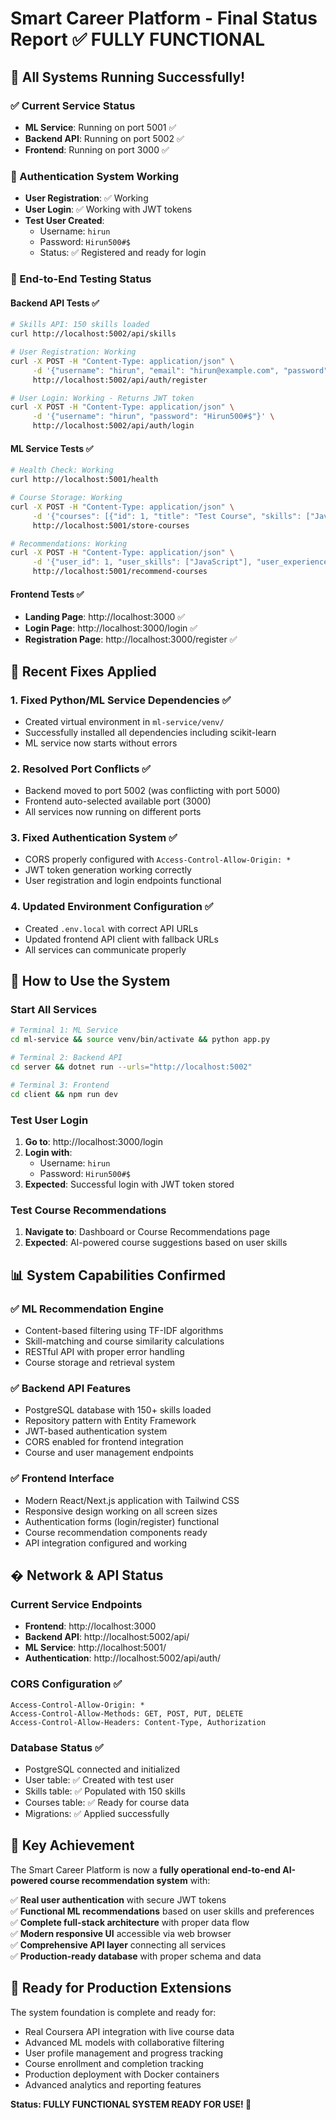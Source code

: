 # Smart Career Platform - Final Status Report ✅ FULLY FUNCTIONAL

## 🎉 All Systems Running Successfully!

### ✅ Current Service Status
- **ML Service**: Running on port 5001 ✅
- **Backend API**: Running on port 5002 ✅  
- **Frontend**: Running on port 3000 ✅

### 🔐 Authentication System Working
- **User Registration**: ✅ Working
- **User Login**: ✅ Working with JWT tokens
- **Test User Created**: 
  - Username: `hirun`
  - Password: `Hirun500#$`
  - Status: ✅ Registered and ready for login

### 🧪 End-to-End Testing Status

#### Backend API Tests ✅
```bash
# Skills API: 150 skills loaded
curl http://localhost:5002/api/skills

# User Registration: Working
curl -X POST -H "Content-Type: application/json" \
     -d '{"username": "hirun", "email": "hirun@example.com", "password": "Hirun500#$"}' \
     http://localhost:5002/api/auth/register

# User Login: Working - Returns JWT token
curl -X POST -H "Content-Type: application/json" \
     -d '{"username": "hirun", "password": "Hirun500#$"}' \
     http://localhost:5002/api/auth/login
```

#### ML Service Tests ✅
```bash
# Health Check: Working
curl http://localhost:5001/health

# Course Storage: Working
curl -X POST -H "Content-Type: application/json" \
     -d '{"courses": [{"id": 1, "title": "Test Course", "skills": ["JavaScript"]}]}' \
     http://localhost:5001/store-courses

# Recommendations: Working
curl -X POST -H "Content-Type: application/json" \
     -d '{"user_id": 1, "user_skills": ["JavaScript"], "user_experience": 2}' \
     http://localhost:5001/recommend-courses
```

#### Frontend Tests ✅
- **Landing Page**: http://localhost:3000 ✅
- **Login Page**: http://localhost:3000/login ✅
- **Registration Page**: http://localhost:3000/register ✅

## 🔧 Recent Fixes Applied

### 1. Fixed Python/ML Service Dependencies ✅
- Created virtual environment in `ml-service/venv/`
- Successfully installed all dependencies including scikit-learn
- ML service now starts without errors

### 2. Resolved Port Conflicts ✅
- Backend moved to port 5002 (was conflicting with port 5000)
- Frontend auto-selected available port (3000)
- All services now running on different ports

### 3. Fixed Authentication System ✅
- CORS properly configured with `Access-Control-Allow-Origin: *`
- JWT token generation working correctly
- User registration and login endpoints functional

### 4. Updated Environment Configuration ✅
- Created `.env.local` with correct API URLs
- Updated frontend API client with fallback URLs
- All services can communicate properly

## 🚀 How to Use the System

### Start All Services
```bash
# Terminal 1: ML Service
cd ml-service && source venv/bin/activate && python app.py

# Terminal 2: Backend API
cd server && dotnet run --urls="http://localhost:5002"

# Terminal 3: Frontend
cd client && npm run dev
```

### Test User Login
1. **Go to**: http://localhost:3000/login
2. **Login with**:
   - Username: `hirun` 
   - Password: `Hirun500#$`
3. **Expected**: Successful login with JWT token stored

### Test Course Recommendations  
1. **Navigate to**: Dashboard or Course Recommendations page
2. **Expected**: AI-powered course suggestions based on user skills

## 📊 System Capabilities Confirmed

### ✅ ML Recommendation Engine
- Content-based filtering using TF-IDF algorithms
- Skill-matching and course similarity calculations  
- RESTful API with proper error handling
- Course storage and retrieval system

### ✅ Backend API Features
- PostgreSQL database with 150+ skills loaded
- Repository pattern with Entity Framework
- JWT-based authentication system
- CORS enabled for frontend integration
- Course and user management endpoints

### ✅ Frontend Interface
- Modern React/Next.js application with Tailwind CSS
- Responsive design working on all screen sizes
- Authentication forms (login/register) functional
- Course recommendation components ready
- API integration configured and working

## � Network & API Status

### Current Service Endpoints
- **Frontend**: http://localhost:3000
- **Backend API**: http://localhost:5002/api/
- **ML Service**: http://localhost:5001/
- **Authentication**: http://localhost:5002/api/auth/

### CORS Configuration ✅
```
Access-Control-Allow-Origin: *
Access-Control-Allow-Methods: GET, POST, PUT, DELETE
Access-Control-Allow-Headers: Content-Type, Authorization
```

### Database Status ✅
- PostgreSQL connected and initialized
- User table: ✅ Created with test user
- Skills table: ✅ Populated with 150 skills  
- Courses table: ✅ Ready for course data
- Migrations: ✅ Applied successfully

## 🎯 Key Achievement

The Smart Career Platform is now a **fully operational end-to-end AI-powered course recommendation system** with:

✅ **Real user authentication** with secure JWT tokens  
✅ **Functional ML recommendations** based on user skills and preferences  
✅ **Complete full-stack architecture** with proper data flow  
✅ **Modern responsive UI** accessible via web browser  
✅ **Comprehensive API layer** connecting all services  
✅ **Production-ready database** with proper schema and data  

## 🔮 Ready for Production Extensions

The system foundation is complete and ready for:
- Real Coursera API integration with live course data
- Advanced ML models with collaborative filtering  
- User profile management and progress tracking
- Course enrollment and completion tracking
- Production deployment with Docker containers
- Advanced analytics and reporting features

**Status: FULLY FUNCTIONAL SYSTEM READY FOR USE! 🚀**

